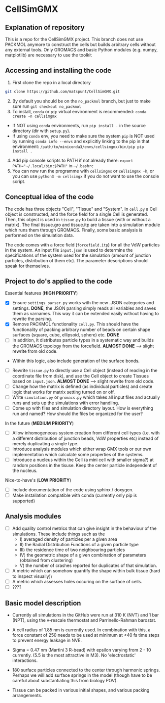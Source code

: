 # CellSimGMX

## Explanation of repository

This is a repo for the CellSimGMX project. This branch does not use PACKMOL anymore to construct the cells but builds arbitrary cells without any external tools. 
Only GROMACS and basic Python modules (e.g. numpy, matplotlib) are necessary to use the toolkit

## Accessing and installing the code

1. First clone the repo in a local directory 
```sh
git clone https://github.com/matspunt/CellSimGMX.git
```
2. By default you should be on the ```no_packmol``` branch, but just to make sure run ```git checkout no_packmol```
3. To install, ```conda``` or ```pip``` virtual environment is recommended: ```conda create -n cellsimgmx```
* If NOT using ```conda``` environments, run ```pip install .``` in the source directory (dir with ```setup.py```). 
* If using ```conda``` env, you need to make sure the system ```pip``` is NOT used by running ```conda info --envs``` and explicitly linking to the pip in that environment:
```/path/to/miniconda3/envs/cellsimgmx/bin/pip pip install .``` 
4. Add pip console scripts to PATH if not already there: ```export PATH="~/.local/bin:$PATH"``` in ```~/.bashrc```
5. You can now run the programme with ```cellsimgmx``` or ```cellsimgmx -h```, or you can use ```python3 -m cellsimgx``` if you do not want to use the console script.  

## Conceptual idea of the code

The code has three objects "Cell", "Tissue" and "System". In ```cell.py``` a Cell object is constructed, and the force field for a single Cell is generated. Then, this object
is used in ```tissue.py``` to build a tissue (with or without a matrix). The final tissue.gro and tissue.itp are taken into a simulation module which runs them through GROMACS. Finally, some
basic analysis is performed on the simulation data. 

The code comes with a force field (```forcefield.itp```) for all the VdW particles in the system. An input file ```input.json``` is used to determine the specifications of the system
used for the simulation (amount of junction particles, distribution of them etc). The parameter descriptions should speak for themselves. 

## Project to do's applied to the code

Essential features (**HIGH PRIORITY**)
- [x] Ensure ```settings_parser.py``` works with the new .JSON categories and settings. **DONE**, the JSON parsing simply reads all variables and saves them as varnames. This way it can be extended easily without having to rewrite the parsing. 
- [x] Remove PACKMOL functionality ```cell.py```. This should have the functionality of packing arbitrary number of beads on certain shape surfaces (square, cube, ellipsoid, sphere) etc. **DONE**
- [ ] In addition, it distributes particle types in a systematic way and builds the GROMACS topology from the forcefield. **ALMOST DONE** --> slight rewrite from old code. 
-  Within this logic, also include generation of the surface bonds. 
- [ ] Rewrite ```tissue.py``` to directly use a Cell object (instead of reading in the coordinate file from disk), and use the Cell object to create Tissues based on ```input.json```. **ALMOST DONE** --> slight rewrite from old code. 
- [ ] Change how the matrix is defined (as individual particles) and create logic that works for matrix setting turned on or off. 
- [ ] Write ```simulation.py``` or ```gromacs.py``` which takes all input files and actually runs and sets up the simulations with error handling. 
- [ ] Come up with files and simulation directory layout. How is everything run and named? How should the files be organized for the user?

In the future (**MEDIUM PRIORITY**)
- [ ] Allow inhomogeneous system creation from different cell types (i.e. with a different distribution of junction beads, VdW properties etc) instead of merely duplicating a single type. 
- [ ] Introduce analysis modules which either wrap GMX tools or our own implementation which calculate some properties of the systems. 
- [ ] Introduce a nucleus within the Cell (a mini cell with smaller sigma?) at random positions in the tisuse. Keep the center particle independent of the nucleus. 

Nice-to-have's (**LOW PRIORITY**)
- [ ] Include documentation of the code using sphinx / doxygen. 
- [ ] Make installation compatible with conda (currently only pip is supported)

## Analysis modules

- [ ] Add quality control metrics that can give insight in the behaviour of the simulations. These include things such as the 
    * I) averaged density of particles per a given area
    * II) the Radial Distribution Functions of a given particle type
    * III) the residence time of two neighbouring particles
    * IV) the geometric shape of a given combination of parameters (obtained from clustering)
    * V) the number of crashes reported for duplicates of that simulation. 
- [ ] A metric which can somehow quantify the shape within bulk tissue (hard to inspect visually)\
- [ ] A metric which assesses holes occuring on the surface of cells. 
- [ ] ????

## Basic model description

- Currently all simulations in the GitHub were run at 310 K (NVT) and 1 bar (NPT), using the v-rescale thermostat and Parrinello-Rahman barostat. 

- A cell radius of 1.85 nm is currently used. In combination with this, a force constant of 250 needs to be used at minimum at <40 fs time steps to prevent energy leakage in NVE. 

- Sigma = 0.47 nm (Martini 3 R-bead) with epsilon varying from 2 - 10 currently. (5.5 is the most attractive in M3). No 'electrostatic' interactions. 

- 180 surface particles connected to the center through harmonic springs. Perhaps we will add surface springs in the model (though have to be careful about substantiating this from biology POV). 

- Tissue can be packed in various initial shapes, and various packing arrangements. 